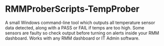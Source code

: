 # RMMProberScripts-TempProber
A small Windows command-line tool which outputs all temperature sensor data detected, along with a PASS or FAIL if temps are too high. Some sensors are faulty so check output before turning on alerts inside your RMM dashboard. Works with any RMM dashboard or IT Admin software.

